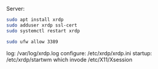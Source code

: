 Server:
```bash
sudo apt install xrdp
sudo adduser xrdp ssl-cert
sudo systemctl restart xrdp

sudo ufw allow 3389
```

log: /var/log/xrdp.log
configure: /etc/xrdp/xrdp.ini
startup: /etc/xrdp/startwm which invode /etc/X11/Xsession
